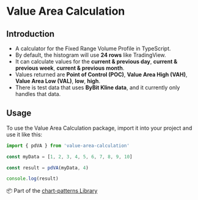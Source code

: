 <h1>Value Area Calculation</h1>
<h2>Introduction</h2>
<ul>
  <li>A calculator for the Fixed Range Volume Profile in TypeScript.</li>
  <li>By default, the histogram will use <strong>24 rows</strong> like TradingView.</li>
  <li>It can calculate values for the <strong>current & previous day</strong>, <strong>current & previous week</strong>, <strong>current & previous month</strong>.</li>
  <li>Values returned are <strong>Point of Control (POC)</strong>, <strong>Value Area High (VAH)</strong>, <strong>Value Area Low (VAL)</strong>, <strong>low</strong>, <strong>high</strong>.</li>
  <li>There is test data that uses <strong>ByBit Kline data</strong>, and it currently only handles that data.</li>
</ul>

<h2>Usage</h2>
To use the Value Area Calculation package, import it into your project and use it like this:

```ts
import { pdVA } from 'value-area-calculation'

const myData = [1, 2, 3, 4, 5, 6, 7, 8, 9, 10]

const result = pdVA(myData, 4)

console.log(result)
```
📦 Part of the [chart-patterns Library](https://github.com/focus1691/chart-patterns)
